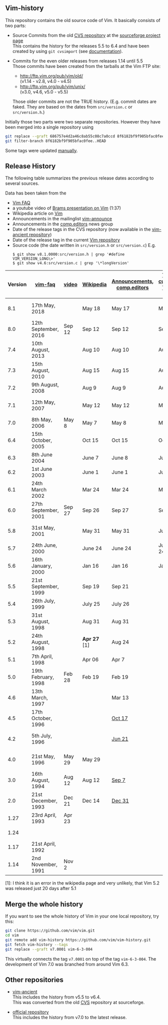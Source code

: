 Vim-history
-----------

This repository contains the old source code of Vim. It basically consists of two parts:

* Source Commits from the old [CVS repository][1] at the [sourceforge project page][2]  
  This contains the history for the releases 5.5 to 6.4 and have been created by using `git cvsimport` (see [documentation][3]).

* Commits for the even older releases from releases 1.14 until 5.5  
  Those commits have been created from the tarballs at the Vim FTP site:

  * <http://ftp.vim.org/pub/vim/old/>  
    (v1.14 - v2.8, v4.0 - v4.5)
  * <http://ftp.vim.org/pub/vim/unix/>  
    (v3.0, v4.6, v5.0 - v5.5)

  Those older commits are not the TRUE history.
  (E.g. commit dates are faked. They are based on the dates from `src/version.c` or `src/version.h`.)

Initially those two parts were two separate repositories. However they have been merged into a single repository using
```bash
git replace --graft 686757e4d2a46c8ab55c08c7a0ccd 8f6182bf9f905bfac0fee
git filter-branch 8f6182bf9f905bfac0fee..HEAD
```

Some tags were updated [manually][11].


Release History
---------------

The following table summarizes the previous release dates according to several sources.

Data has been taken from the

 * [Vim FAQ][4]
 * a youtube video of [Brams presentation on Vim][5] (1:37)
 * Wikipedia article on [Vim][6]
 * Announcements in the mailinglist [vim-announce][9]
 * Announcements in the [comp.editors][12] news group
 * Date of the release tags in the CVS repository (now available in the [vim-ancient repository][7])
 * Date of the release tag in the current [Vim repository][8]
 * Source code (the date written in `src/version.h` or `src/version.c`)  E.g.
   ```
   $ git show v8.1.0000:src/version.h | grep '#define VIM_VERSION_LONG\>'
   $ git show v4.6:src/version.c | grep '\*longVersion'
   ```

Version | [vim-faq][10] | [video][5] | [Wikipedia][6] | [Announcements][9],<br/>[comp.editors][12] | [Tags current][8],<br/>[Tags old][7] | Source code
|----|----------------------|--------|------------------|--------------|---------|-------------
8.1  | 17th May, 2018       |        | May 18           | May 17       | May 17  | 2018 May 17
8.0  | 12th September, 2016 | Sep 12 | Sep 12           | Sep 12       | Sep 12  | 2016 Sep 12
7.4  | 10th August, 2013    |        | Aug 10           | Aug 10       | Aug 10  | 2013 Aug 10
7.3  | 15th August, 2010    |        | Aug 15           | Aug 15       | Aug 15  | 2010 Aug 15
7.2  | 9th August, 2008     |        | Aug 9            | Aug 9        | Aug 9   | 2008 Aug 9
7.1  | 12th May, 2007       |        | May 12           | May 12       | May 12  | 2007 May 12
7.0  | 8th May, 2006        | May 8  | May 7            | May 8        | May 7   | 2006 May 7
6.4  | 15th October, 2005   |        | Oct 15           | Oct 15       | Oct 15  | 2005 Oct 15
6.3  | 8th June 2004        |        | June 7           | June 8       | June 8  | 2004 June 7
6.2  | 1st June 2003        |        | June 1           | June 1       | June 2  | 2003 Jun 1
6.1  | 24th March 2002      |        | Mar 24           | Mar 24       | Mar 25  | 2002 Mar 24
6.0  | 27th September, 2001 | Sep 27 | Sep 26           | Sep 27       | Sep 27  | 2001 Sep 26
5.8  | 31st May, 2001       |        | May 31           | May 31       | June 5  | 2001 May 31
5.7  | 24th June, 2000      |        | June 24          | June 24      | June 24 | 2000 Jun 24
5.6  | 16th January, 2000   |        | Jan 16           | Jan 16       | Jan 17  | 2000 Jan 16
5.5  | 21st September, 1999 |        | Sep 19           | Sep 21       |         | 1999 Sep 19
5.4  | 26th July, 1999      |        | July 25          | July 26      |         | 1999 Jul 25
5.3  | 31st August, 1998    |        | Aug 31           | Aug 31       |         | 1998 Aug 30
5.2  | 24th August, 1998    |        | **Apr 27** \[1\] | Aug 24       |         | 1998 Aug 23
5.1  | 7th April, 1998      |        | Apr 06           | Apr 7        |         | 1998 Apr 7
5.0  | 19th February, 1998  | Feb 28 | Feb 19           | Feb 19       |         | 1998 Feb 19
4.6  | 13th March, 1997     |        |                  | Mar 13       |         | 1997 Mar 13
4.5  | 17th October, 1996   |        |                  | [Oct 17][13] |         | 1996 Oct 12
4.2  | 5th July, 1996       |        |                  | [Jun 21][14] |         | 1996 June 17
4.0  | 21st May, 1996       | May 29 | May 29           |              |         | 1996 May 29
3.0  | 16th August, 1994    | Aug 12 | Aug 12           | [Sep 7][15]  |         | 1994 Aug 12
2.0  | 21st December, 1993  | Dec 21 | Dec 14           | [Dec 31][16] |         | 1993 Dec 14
1.27 | 23rd April, 1993     | Apr 23 |                  |              |         | 1993 April 6
1.24 |                      |        |                  |              |         | 5 Jan 1993
1.17 | 21st April, 1992     |        |                  |              |         | 
1.14 | 2nd November, 1991   | Nov 2  |                  |              |         | 

\[1\]: I think it is an error in the wikipedia page and very unlikely, that Vim 5.2 was released just 20 days after 5.1


Merge the whole history
-----------------------

If you want to see the whole history of Vim in your one local repository, try this:

```bash
git clone https://github.com/vim/vim.git
cd vim
git remote add vim-history https://github.com/vim/vim-history.git
git fetch vim-history --tags
git replace --graft v7.0001 vim-6-3-004
```

This virtually connects the tag `v7.0001` on top of the tag `vim-6-3-004`. The development of Vim 7.0 was branched from around Vim 6.3.


Other repositories
------------------

* [vim-ancient][7]  
  This includes the history from v5.5 to v6.4.  
  This was converted from the old [CVS][1] repository at sourceforge.

* [official repository][8]  
  This includes the history from v7.0 to the latest release.

[1]: https://sourceforge.net/p/vim/cvs/
[2]: https://sourceforge.net/p/vim/
[3]: https://sourceforge.net/p/forge/documentation/CVS/
[4]: https://github.com/chrisbra/vim_faq
[5]: https://www.youtube.com/watch?v=ayc_qpB-93o
[6]: https://en.wikipedia.org/wiki/Vim_(text_editor)#History
[7]: https://bitbucket.org/vim-mirror/vim-ancient
[8]: https://github.com/vim/vim
[9]: https://groups.yahoo.com/neo/groups/vimannounce/info
[10]: http://vimhelp.appspot.com/vim_faq.txt.html#faq-3.1
[11]: https://github.com/chrisbra/vim_faq/issues/8#issuecomment-419605586
[12]: https://groups.google.com/forum/#!forum/comp.editors
[13]: https://groups.google.com/d/msg/comp.editors/myQlVk5RvEQ/5yk_g2GM9EEJ
[14]: https://groups.google.com/d/msg/comp.editors/GjdHci-xBSw/Iq3kSrDJ36QJ
[15]: https://groups.google.com/d/msg/comp.editors/iSbQgMlWweU/bbPMSBcCkUsJ
[16]: https://groups.google.com/d/msg/comp.editors/9snlhebqQiA/KOi0VsDXUzYJ
